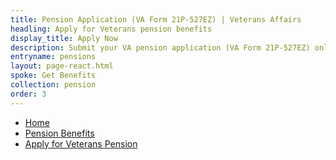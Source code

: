 ```yaml
---
title: Pension Application (VA Form 21P-527EZ) | Veterans Affairs
headling: Apply for Veterans pension benefits
display_title: Apply Now
description: Submit your VA pension application (VA Form 21P-527EZ) online now. Get step-by-step instructions, and consider signing in to save your in-progress application if you need to come back later to finish filling it out.
entryname: pensions
layout: page-react.html
spoke: Get Benefits
collection: pension
order: 3
---
```

<nav aria-label="Breadcrumb" aria-live="polite" class="va-nav-breadcrumbs"
id="va-breadcrumbs">
  <ul class="row va-nav-breadcrumbs-list columns" id="va-breadcrumbs-list">
    <li><a href="/">Home</a></li>
    <li><a href="/pension/">Pension Benefits</a></li>
    <li><a aria-current="page" href="/pension/how-to-apply/">Apply for Veterans Pension</a></li>
  </ul>
</nav>
